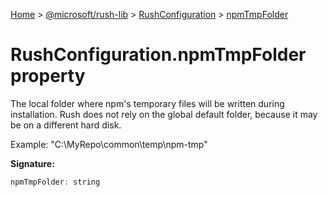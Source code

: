 [Home](./index) &gt; [@microsoft/rush-lib](./rush-lib.md) &gt; [RushConfiguration](./rush-lib.rushconfiguration.md) &gt; [npmTmpFolder](./rush-lib.rushconfiguration.npmtmpfolder.md)

# RushConfiguration.npmTmpFolder property

The local folder where npm's temporary files will be written during installation. Rush does not rely on the global default folder, because it may be on a different hard disk.

Example: "C:\\MyRepo\\common\\temp\\npm-tmp"

**Signature:**
```javascript
npmTmpFolder: string
```
